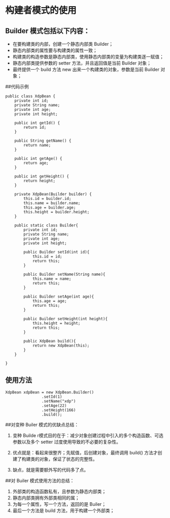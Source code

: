 # 构建者模式的使用

## Builder 模式包括以下内容：

 - 在要构建类的内部，创建一个静态内部类 Builder；
 - 静态内部类的属性要与构建类的属性一致；
 - 构建类的构造参数是静态内部类，使用静态内部类的变量为构建类逐一赋值；
 - 静态内部类提供参数的 setter 方法，并且返回值是当前 Builder 对象；
 - 最终提供一个 build 方法 new 出来一个构建类的对象，参数是当前 Builder 对象；


##代码示例

```
public class XdpBean {
    private int id;
    private String name;
    private int age;
    private int height;

    public int getId() {
        return id;
    }

    public String getName() {
        return name;
    }

    public int getAge() {
        return age;
    }

    public int getHeight() {
        return height;
    }

    private XdpBean(Builder builder) {
        this.id = builder.id;
        this.name = builder.name;
        this.age = builder.age;
        this.height = builder.height;
    }

    public static class Builder{
        private int id;
        private String name;
        private int age;
        private int height;

        public Builder setId(int id){
            this.id = id;
            return this;
        }

        public Builder setName(String name){
            this.name = name;
            return this;
        }

        public Builder setAge(int age){
            this.age = age;
            return this;
        }

        public Builder setHeight(int height){
            this.height = height;
            return this;
        }

        public XdpBean build(){
            return new XdpBean(this);
        }
    }

}

```

## 使用方法

```
XdpBean xdpBean = new XdpBean.Builder()
                .setId(1)
                .setName("xdp")
                .setAge(22)
                .setHeight(166)
                .build();
```

##对变种 Builer 模式的优缺点总结：

 1. 变种 Builde r模式目的在于：减少对象创建过程中引入的多个构造函数、可选参数以及多个 setter 过度使用导致的不必要的复杂性。
 
 2. 优点就是：看起来很整齐；先赋值，后创建对象，最终调用 build() 方法才创建了构建类的对象，保证了状态的完整性。

 3. 缺点，就是需要额外写的代码多了点。

##对 Builer 模式使用方法的总结：
 1. 外部类的构造函数私有，且参数为静态内部类；
 2. 静态内部类拥有外部类相同的属；
 3. 为每一个属性，写一个方法，返回的是 Builer；
 4. 最后一个方法是 build 方法，用于构建一个外部类；